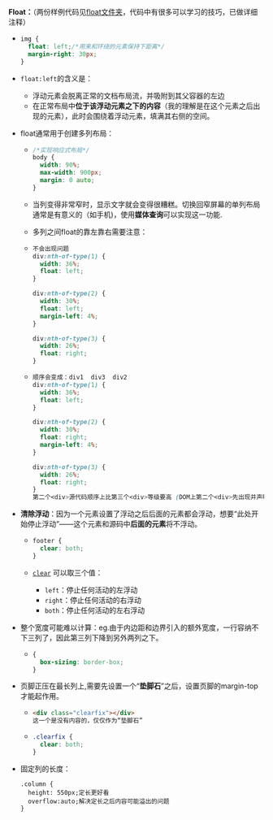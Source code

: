 **Float：**（两份样例代码见[float文件夹](D:\ProgramCodes\BaiduFrontEndAcademy-HW\float)，代码中有很多可以学习的技巧，已做详细注释）

- ```css
  img {
    float: left;/*用来和环绕的元素保持下距离*/
    margin-right: 30px;
  }
  ```

- `float:left`的含义是：

  - 浮动元素会脱离正常的文档布局流，并吸附到其父容器的左边
  - 在正常布局中**位于该浮动元素之下的内容**（我的理解是在这个元素之后出现的元素），此时会围绕着浮动元素，填满其右侧的空间。

- float通常用于创建多列布局：

  - ```css
    /*实现响应式布局*/
    body {
      width: 90%;
      max-width: 900px;
      margin: 0 auto;
    }
    ```

  - 当列变得非常窄时，显示文字就会变得很糟糕。切换回窄屏幕的单列布局通常是有意义的（如手机)，使用**媒体查询**可以实现这一功能.

  - 多列之间float的靠左靠右需要注意：

  - ```css
    不会出现问题
    div:nth-of-type(1) {
      width: 36%;
      float: left;
    }
    
    div:nth-of-type(2) {
      width: 30%;
      float: left;
      margin-left: 4%;
    }
    
    div:nth-of-type(3) {
      width: 26%;
      float: right;
    }
    ```

  - ```css
    顺序会变成：div1  div3  div2
    div:nth-of-type(1) {
      width: 36%;
      float: left;
    }
    
    div:nth-of-type(2) {
      width: 30%;
      float: right;
      margin-left: 4%;
    }
    
    div:nth-of-type(3) {
      width: 26%;
      float: right;
    }
    第二个<div>源代码顺序上比第三个<div>等级要高 (DOM上第二个<div>先出现并声明了float: right;) ，所以在浮动顺序上也会比第三个<div>等级要高。又因为两者同时像右浮动，第二个<div>就会更加地靠右。
    ```

- **清除浮动**：因为一个元素设置了浮动之后后面的元素都会浮动，想要“此处开始停止浮动”——这个元素和源码中**后面的元素**将不浮动。

  - ```css
    footer {
      clear: both;
    }
    ```

  - [`clear`](https://developer.mozilla.org/zh-CN/docs/Web/CSS/clear) 可以取三个值：

    - `left`：停止任何活动的左浮动
    - `right`：停止任何活动的右浮动
    - `both`：停止任何活动的左右浮动

- 整个宽度可能难以计算：eg.由于内边距和边界引入的额外宽度，一行容纳不下三列了，因此第三列下降到另外两列之下。

  - ```css
    {
      box-sizing: border-box;
    }
    ```

- 页脚正压在最长列上,需要先设置一个“**垫脚石**”之后，设置页脚的margin-top才能起作用。

  - ```html
    <div class="clearfix"></div>
    这一个是没有内容的，仅仅作为“垫脚石”
    ```

  - ```css
    .clearfix {
      clear: both;
    }
    ```

- 固定列的长度：

  ```
  .column {
    height: 550px;定长更好看
    overflow:auto;解决定长之后内容可能溢出的问题
  }
  ```

  